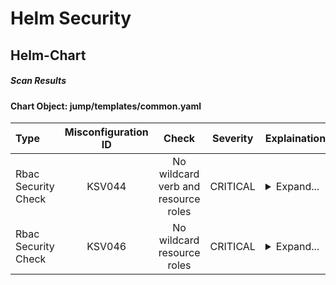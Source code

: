 # Helm Security

## Helm-Chart

##### Scan Results

#### Chart Object: jump/templates/common.yaml
    

      
| Type         |    Misconfiguration ID   |   Check  |  Severity |                   Explaination                   | Links  |
|:----------------|:------------------:|:-----------:|:------------------:|-----------------------------------------|-----------------------------------------|
| Rbac Security Check         |    KSV044   |   No wildcard verb and resource roles  |  CRITICAL | <details><summary>Expand...</summary> Check whether role permits wildcard verb on wildcard resource <br> <hr> <br> Role permits wildcard verb on wildcard resource </details>| <details><summary>Expand...</summary><a href="https://kubernetes.io/docs/concepts/security/rbac-good-practices/">https://kubernetes.io/docs/concepts/security/rbac-good-practices/</a><br><a href="https://avd.aquasec.com/misconfig/ksv044">https://avd.aquasec.com/misconfig/ksv044</a><br></details>  |
| Rbac Security Check         |    KSV046   |   No wildcard resource roles  |  CRITICAL | <details><summary>Expand...</summary> Check whether role permits specific verb on wildcard resources <br> <hr> <br> Role permits specific verb on wildcard resource </details>| <details><summary>Expand...</summary><a href="https://kubernetes.io/docs/concepts/security/rbac-good-practices/">https://kubernetes.io/docs/concepts/security/rbac-good-practices/</a><br><a href="https://avd.aquasec.com/misconfig/ksv046">https://avd.aquasec.com/misconfig/ksv046</a><br></details>  |
